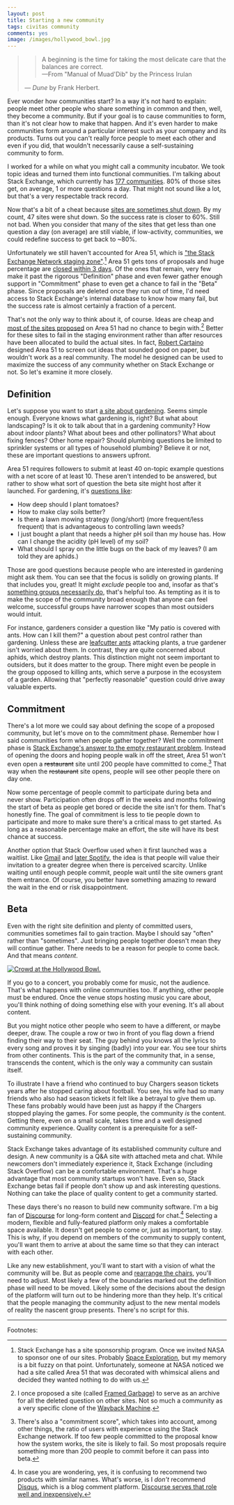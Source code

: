 ```yaml
---
layout: post
title: Starting a new community
tags: civitas community
comments: yes
image: /images/hollywood_bowl.jpg
---
```


> > A beginning is the time for taking the most delicate care that the
> > balances are correct.  
> > &mdash;From "Manual of Muad'Dib" by the Princess Irulan
>
> &mdash; _Dune_ by Frank Herbert.

Ever wonder how communities start? In a way it's not hard to explain:
people meet other people who share something in common and then, well,
they become a community. But if your goal is to cause communities to
form, than it's not clear how to make that happen. And it's even
harder to make communities form around a particular interest such as
your company and its products. Turns out you can't really force people
to meet each other and even if you did, that wouldn't necessarily
cause a self-sustaining community to form.

I worked for a while on what you might call a community incubator. We
took topic ideas and turned them into functional communities. I'm
talking about Stack Exchange, which currently has [177
communities](https://stackexchange.com/sites?view=list#questionsperday). 80%
of those sites get, on average, 1 or more questions a day. That might
not sound like a lot, but that's a very respectable track record. 

Now that's a bit of a cheat because [sites are sometimes shut
down](https://meta.stackexchange.com/questions/368111/what-is-the-largest-stack-exchange-website-that-got-shut-down). By
my count, 47 sites were shut down. So the success rate is closer to
60%. Still not bad. When you consider that many of the sites that get
less than one question a day (on average) are still viable, if
low-activity, communities, we could redefine success to get back to
~80%. 

Unfortunately we still haven't accounted for Area 51, which is ["the
Stack Exchange Network staging
zone"](https://area51.stackexchange.com/faq).[^1] Area 51 gets tons of
proposals and huge percentage are [closed within 3
days](https://area51.meta.stackexchange.com/questions/20966/minimum-activity-requirements-for-area-51). Of
the ones that remain, very few make it past the rigorous "Definition"
phase and even fewer gather enough support in "Commitment" phase to
even get a chance to fail in the "Beta" phase. Since proposals are
deleted once they run out of time, I'd need access to Stack Exchange's
internal database to know how many fail, but the success rate is almost
certainly a fraction of a percent.

That's not the only way to think about it, of course. Ideas are cheap
and [most of the sites
proposed](https://web.archive.org/web/20111223094921/http://area51.stackexchange.com/?tab=newest&page=1&pagesize=50)
on Area 51 had no chance to begin with.[^2] Better for these sites to
fail in the staging environment rather than after resources have been
allocated to build the actual sites. In fact, [Robert
Cartaino](https://meta.stackexchange.com/users/98786/robert-cartaino)
designed Area 51 to screen out ideas that sounded good on paper, but
wouldn't work as a real community. The model he designed can be used
to maximize the success of any community whether on Stack Exchange or
not. So let's examine it more closely.

## Definition

Let's suppose you want to start [a site about
gardening](https://area51.stackexchange.com/proposals/1369?phase=definition). Seems
simple enough. Everyone knows what gardening is, right? But what about
landscaping? Is it ok to talk about that in a gardening community? How
about indoor plants? What about bees and other pollinators? What about
fixing fences? Other home repair? Should plumbing questions be limited
to sprinkler systems or all types of household plumbing? Believe it or
not, these are important questions to answers upfront.

Area 51 requires followers to submit at least 40 on-topic example
questions with a net score of at least 10. These aren't intended to be
answered, but rather to show what sort of question the beta site might
host after it launched. For gardening, it's [questions
like](https://area51.stackexchange.com/proposals/1369/gardening-and-landscaping?tab=votes&phase=definition#tab-top):

* How deep should I plant tomatoes?
* How to make clay soils better?
* Is there a lawn mowing strategy (long/short) (more frequent/less
  frequent) that is advantageous to controlling lawn weeds?
* I just bought a plant that needs a higher pH soil than my house
  has. How can I change the acidity (pH level) of my soil?
* What should I spray on the little bugs on the back of my leaves? (I
  am told they are aphids.)

Those are good questions because people who are interested in
gardening might ask them. You can see that the focus is solidly on
growing plants. If that includes you, great! It might _exclude_ people
too and, insofar as that's [something groups necessarily
do](https://www.gwern.net/docs/technology/2005-shirky-agroupisitsownworstenemy.pdf),
that's helpful too. As tempting as it is to make the scope of the
community broad enough that anyone can feel welcome, successful groups
have narrower scopes than most outsiders would intuit.

For instance, gardeners consider a question like "My patio is covered
with ants. How can I kill them?" a question about pest control rather
than gardening. Unless these are [leafcutter
ants](https://en.wikipedia.org/wiki/Leafcutter_ant) attacking plants,
a true gardener isn't worried about them. In contrast, they are quite
concerned about aphids, which destroy plants. This distinction might
not seem important to outsiders, but it does matter to the
group. There might even be people in the group opposed to killing
ants, which serve a purpose in the ecosystem of a garden. Allowing
that "perfectly reasonable" question could drive away valuable
experts.

## Commitment

There's a lot more we could say about defining the scope of a proposed
community, but let's move on to the commitment phase. Remember how I
said communities form when people gather together? Well the commitment
phase is [Stack Exchange's answer to the empty restaurant
problem](https://stackoverflow.blog/2010/07/07/area-51-asking-the-first-questions/). Instead
of opening the doors and hoping people walk in off the street, Area 51
won't even open a <strike>restaurant</strike> site until 200 people
have committed to come.[^3] That way when the
<strike>restaurant</strike> site opens, people will see other people
there on day one.

Now some percentage of people commit to participate during beta and
never show. Participation often drops off in the weeks and months
following the start of beta as people get bored or decide the site
isn't for them. That's honestly fine. The goal of commitment is less
to tie people down to participate and more to make sure there's a
critical mass to get started. As long as a reasonable percentage make
an effort, the site will have its best chance at success.

Another option that Stack Overflow used when it first launched was a
waitlist. Like [Gmail](https://time.com/43263/gmail-10th-anniversary/)
and [later
Spotify](https://www.theverge.com/2011/07/13/spotify-launching-8am-tomorrow-open-pre-registered-users/),
the idea is that people will value their invitation to a greater
degree when there is perceived scarcity. Unlike waiting until enough
people commit, people wait until the site owners grant them
entrance. Of course, you better have something amazing to reward the
wait in the end or risk disappointment.

## Beta

Even with the right site definition and plenty of committed users,
communities sometimes fail to gain traction. Maybe I should say
"often" rather than "sometimes". Just bringing people together doesn't
mean they will continue gather. There needs to be a reason for people
to come back. And that means _content_.

[![Crowd at the Hollywood Bowl.](/images/hollywood_bowl.jpg)](https://en.wikipedia.org/wiki/Hollywood_Bowl)

If you go to a concert, you probably come for music, not the
audience. That's what happens with online communities too. If
anything, other people must be endured. Once the venue stops hosting
music you care about, you'll think nothing of doing something else with
your evening. It's all about content.

But you might notice other people who seem to have a different, or
maybe deeper, draw. The couple a row or two in front of you flag down
a friend finding their way to their seat. The guy behind you knows all
the lyrics to every song and proves it by singing (badly) into your
ear. You see tour shirts from other continents. This is the part of
the community that, in a sense, transcends the content, which is the
only way a community can sustain itself.

To illustrate I have a friend who continued to buy Chargers season
tickets years after he stopped caring about football. You see, his
wife had so many friends who also had season tickets it felt like a
betrayal to give them up. These fans probably would have been just as
happy if the Chargers stopped playing the games. For some people, the
community _is_ the content. Getting there, even on a small scale,
takes time and a well designed community experience. Quality content
is a prerequisite for a self-sustaining community.

Stack Exchange takes advantage of its established community culture
and design. A new community is a Q&A site with attached meta and
chat. While newcomers don't immediately experience it, Stack Exchange
(including Stack Overflow) can be a comfortable environment. That's a
huge advantage that most community startups won't have. Even so, Stack
Exchange betas fail if people don't show up and ask interesting
questions. Nothing can take the place of quality content to get a
community started.

These days there's no reason to build new community software. I'm a
big fan of [Discourse](https://www.discourse.org/) for long-form
content and [Discord](https://discord.com/) for chat.[^5] Selecting a
modern, flexible and fully-featured platform only makes a comfortable
space available. It doesn't get people to come or, just as important,
to stay. This is why, if you depend on members of the community to
supply content, you'll want them to arrive at about the same time so
that they can interact with each other.

Like any new establishment, you'll want to start with a vision of what
the community will be. But as people come and [rearrange the
chairs](http://horyun.design/docs), you'll need to adjust. Most likely
a few of the boundaries marked out the definition phase will need to
be moved. Likely some of the decisions about the design of the
platform will turn out to be hindering more than they help. It's
critical that the people managing the community adjust to the new
mental models of reality the nascent group presents. There's no script
for this.

---

Footnotes:

[^1]: Stack Exchange has a site sponsorship program. Once we invited
    NASA to sponsor one of our sites. Probably [Space
    Exploration](https://space.stackexchange.com/), but my memory is a
    bit fuzzy on that point. Unfortunately, someone at NASA noticed we
    had a site called Area 51 that was decorated with whimsical aliens
    and decided they wanted nothing to do with us.

[^2]: I once proposed a site (called [Framed
    Garbage](https://meta.stackexchange.com/questions/122249/building-an-archive-of-deleted-questions/136261#136261))
    to serve as an archive for all the deleted question on other
    sites. Not so much a community as a very specific clone of the
    [Wayback Machine](https://web.archive.org/).

[^3]: There's also a "commitment score", which takes into account,
    among other things, the ratio of users with experience using the
    Stack Exchange network. If too few people committed to the
    proposal know how the system works, the site is likely to fail. So
    most proposals require something more than 200 people to commit
    before it can pass into beta.

[^4]: It can also give the operators of the site time to scale
    up. This won't be a factor for the vast majority of communities
    these days. It's just a lot harder to find more people eager to
    join than to find computer resources to handle the load.

[^5]: In case you are wondering, yes, it is confusing to recommend two
    products with similar names. What's worse, is I _don't_ recommend
    [Disqus](https://disqus.com/), which is a blog comment
    platform. [Discourse serves that role well and
    inexpensively.](https://jlericson.com/2021/04/06/oracle_discourse.html)

